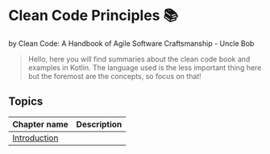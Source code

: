 # Clean Code Principles :books:

by Clean Code: A Handbook of Agile Software Craftsmanship - Uncle Bob

> Hello, here you will find summaries about the clean code book and examples in Kotlin. The language used is the less important thing here but the foremost are the concepts, so focus on that!

## Topics

| Chapter name      | Description |
| :---        |    :----:   |
|   [Introduction](./1-chapter/)    |     |
